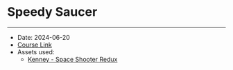 # Speedy Saucer
---

- Date: 2024-06-20
- [Course Link](https://www.gamedev.tv/dashboard/courses/13)
- Assets used:
  - [Kenney - Space Shooter Redux](https://kenney.nl/assets/space-shooter-redux)

